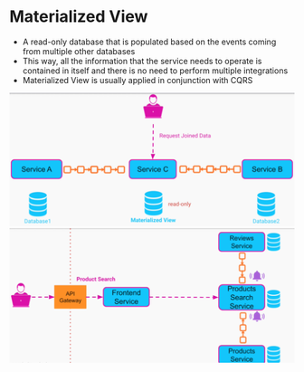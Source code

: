# Materialized View

- A read-only database that is populated based on the events coming from multiple other databases
- This way, all the information that the service needs to operate is contained in itself and there is no need to perform multiple integrations
- Materialized View is usually applied in conjunction with CQRS

![Materialized View](.images/materialized-view.png)
![CQRS + Materialized View](.images/cqrs+materialized-view.png)
